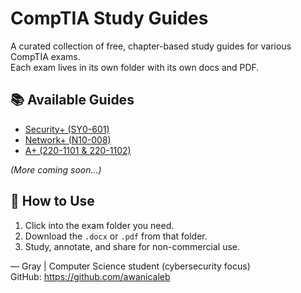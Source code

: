 # CompTIA Study Guides

A curated collection of free, chapter-based study guides for various CompTIA exams.  
Each exam lives in its own folder with its own docs and PDF.

## 📚 Available Guides

- [Security+ (SY0-601)](./SECURITYPLUS)  
- [Network+ (N10-008)](./NETWORKPLUS)  
- [A+ (220-1101 & 220-1102)](./A+)  

*(More coming soon…)*

## 🌟 How to Use

1. Click into the exam folder you need.  
2. Download the `.docx` or `.pdf` from that folder.  
3. Study, annotate, and share for non-commercial use.


— Gray | Computer Science student (cybersecurity focus)  
GitHub: https://github.com/awanicaleb
